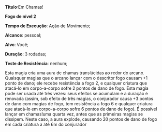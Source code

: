 **Titulo**:Em Chamas!

**Fogo de nível 2**

**Tempo de Execução**: Ação de Movimento;

**Alcance**: pessoal;

**Alvo**: Você;

**Duração**: 3 rodadas;

**Teste de Resistência**: nenhum;

Esta magia cria uma aura de chamas 
translúcidas ao redor do arcano. Quaisquer magias que o arcano lançar com o 
descritor fogo causam +1 ponto de dano; 
ele recebe resistência a fogo 2, e qualquer 
criatura que atacá-lo em corpo-a-corpo 
sofre 2 pontos de dano de fogo. Esta 
magia pode ser usada até três vezes: seus 
efeitos se acumulam e a duração é renovada (assim, sob efeito de três magias, o 
conjurador causa +3 pontos de dano com 
magias de fogo, tem resistência a fogo 
6 e qualquer criatura que atacá-lo em 
corpo-a-corpo sofre 6 pontos de dano de 
fogo). É possível lançar em chamas!uma 
quarta vez, antes que as primeiras magias 
se dissipem. Neste caso, a aura explode, 
causando 20 pontos de dano de fogo em 
cada criatura a até 6m do conjurador